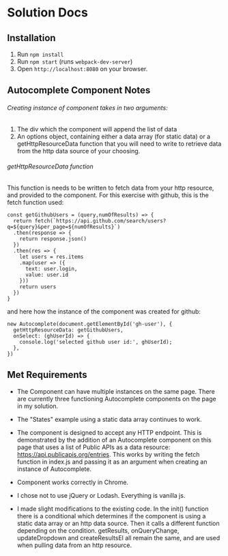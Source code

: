 # Solution Docs

<!-- Include documentation, additional setup instructions, notes etc. here -->
## Installation

1. Run `npm install`
2. Run `npm start` (runs `webpack-dev-server`)
3. Open `http://localhost:8080` on your browser.

## Autocomplete Component Notes

###### Creating instance of component takes in two arguments:
1. The div which the component will append the list of data
2. An options object, containing either a data array (for static data) or a getHttpResourceData function that you will need to write to retrieve data from the http data source of your choosing.

###### getHttpResourceData function
This function is needs to be written to fetch data from your http resource, and provided to the component. For this exercise with github, this is the fetch function used:

```
const getGithubUsers = (query,numOfResults) => {
  return fetch(`https://api.github.com/search/users?q=${query}&per_page=${numOfResults}`)
  .then(response => {
    return response.json()
  })
  .then(res => {
    let users = res.items
    .map(user => ({
      text: user.login,
      value: user.id
    }))
    return users
  })
}
```

and here how the instance of the component was created for github:

```
new Autocomplete(document.getElementById('gh-user'), {
  getHttpResourceData: getGithubUsers,
  onSelect: (ghUserId) => {
    console.log('selected github user id:', ghUserId);
  },
})
```

## Met Requirements
- The Component can have multiple instances on the same page. There are currently three functioning Autocomplete components on the page in my solution.

- The "States" example using a static data array continues to work.

- The component is designed to accept any HTTP endpoint. This is demonstrated by the addition of an Autocomplete component on this page that uses a list of Public APIs as a data resource: https://api.publicapis.org/entries. This works by writing the fetch function in index.js and passing it as an argument when creating an instance of Autocomplete.

- Component works correctly in Chrome.

- I chose not to use jQuery or Lodash. Everything is vanilla js.

- I made slight modifications to the existing code. In the init() function there is a conditional which determines if the component is using a static data array or an http data source. Then it calls a different function depending on the condition. getResults, onQueryChange, updateDropdown and createResultsEl all remain the same, and are used when pulling data from an http resource.
